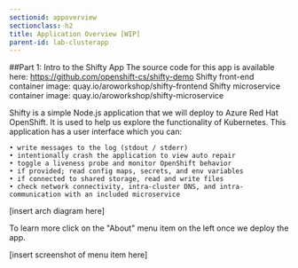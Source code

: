 ```yaml
---
sectionid: appoverview
sectionclass: h2
title: Application Overview [WIP]
parent-id: lab-clusterapp
---
```


##Part 1: Intro to the Shifty App
The source code for this app is available here: https://github.com/openshift-cs/shifty-demo
Shifty front-end container image: quay.io/aroworkshop/shifty-frontend
Shifty microservice container image: quay.io/aroworkshop/shifty-microservice

Shifty is a simple Node.js application that we will deploy to Azure Red Hat OpenShift. It is used to help us explore the functionality of Kubernetes. This application has a user interface which you can:

	• write messages to the log (stdout / stderr)
	• intentionally crash the application to view auto repair
	• toggle a liveness probe and monitor OpenShift behavior
	• if provided; read config maps, secrets, and env variables
	• if connected to shared storage, read and write files
	• check network connectivity, intra-cluster DNS, and intra-communication with an included microservice

[insert arch diagram here]

To learn more click on the "About" menu item on the left once we deploy the app.

[insert screenshot of menu item here]
